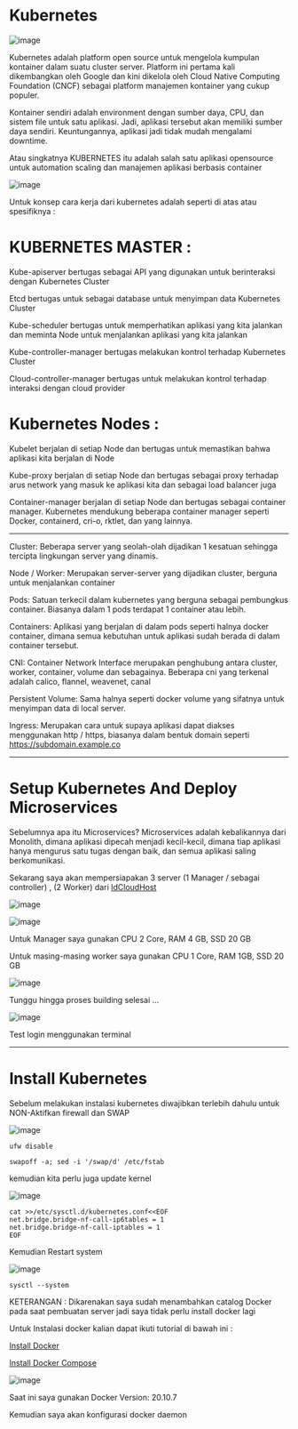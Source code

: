 # Kubernetes 

![image](https://user-images.githubusercontent.com/106061407/175206118-a6b8588e-ee85-4235-8cfd-57134e2e2a33.png)

Kubernetes adalah platform open source untuk mengelola kumpulan kontainer dalam suatu cluster server. Platform ini pertama kali dikembangkan oleh Google dan kini dikelola oleh Cloud Native Computing Foundation (CNCF) sebagai platform manajemen kontainer yang cukup populer.

Kontainer sendiri adalah environment dengan sumber daya, CPU, dan sistem file untuk satu aplikasi. Jadi, aplikasi tersebut akan memiliki sumber daya sendiri. Keuntungannya, aplikasi jadi tidak mudah mengalami downtime.

Atau singkatnya KUBERNETES itu adalah salah satu aplikasi opensource  untuk automation scaling dan manajemen aplikasi berbasis container

![image](https://user-images.githubusercontent.com/106061407/175206855-649823c2-c1dd-4e27-9bda-53576bd8ecad.png)

Untuk konsep cara kerja dari kubernetes adalah seperti di atas atau spesifiknya :

# KUBERNETES MASTER :

Kube-apiserver bertugas sebagai API yang digunakan untuk berinteraksi dengan Kubernetes Cluster

Etcd bertugas untuk sebagai database untuk menyimpan data Kubernetes Cluster

Kube-scheduler bertugas untuk memperhatikan aplikasi yang kita jalankan dan meminta Node untuk menjalankan aplikasi yang kita jalankan

Kube-controller-manager bertugas melakukan kontrol terhadap Kubernetes Cluster

Cloud-controller-manager bertugas untuk melakukan kontrol terhadap interaksi dengan cloud provider

# Kubernetes Nodes : 

Kubelet berjalan di setiap Node dan bertugas untuk memastikan bahwa aplikasi kita berjalan di Node

Kube-proxy berjalan di setiap Node dan bertugas sebagai proxy terhadap arus network yang masuk ke aplikasi kita dan sebagai load balancer juga

Container-manager berjalan di setiap Node dan bertugas sebagai container manager. Kubernetes mendukung beberapa container manager seperti Docker, containerd, cri-o, rktlet, dan yang lainnya.

-----------------------------------

Cluster: Beberapa server yang seolah-olah dijadikan 1 kesatuan sehingga tercipta lingkungan server yang dinamis.

Node / Worker: Merupakan server-server yang dijadikan cluster, berguna untuk menjalankan container

Pods: Satuan terkecil dalam kubernetes yang berguna sebagai pembungkus container. Biasanya dalam 1 pods terdapat 1 container atau lebih.

Containers: Aplikasi yang berjalan di dalam pods seperti halnya docker container, dimana semua kebutuhan untuk aplikasi sudah berada di dalam container tersebut.

CNI: Container Network Interface merupakan penghubung antara cluster, worker, container, volume dan sebagainya. Beberapa cni yang terkenal adalah calico, flannel, weavenet, canal

Persistent Volume: Sama halnya seperti docker volume yang sifatnya untuk menyimpan data di local server.

Ingress: Merupakan cara untuk supaya aplikasi dapat diakses menggunakan http / https, biasanya dalam bentuk domain seperti https://subdomain.example.co

-----------------------------------

# Setup Kubernetes And Deploy Microservices

Sebelumnya apa itu Microservices? Microservices adalah kebalikannya dari Monolith, dimana aplikasi dipecah menjadi kecil-kecil, dimana tiap aplikasi hanya mengurus satu tugas dengan baik, dan semua aplikasi saling berkomunikasi.

Sekarang saya akan mempersiapakan 3 server (1 Manager / sebagai controller) , (2 Worker) dari [IdCloudHost](idcloudhost.com)

![image](https://user-images.githubusercontent.com/106061407/175207641-ce3c5dec-9964-4e4a-96c1-ecbd2ea092d4.png)

![image](https://user-images.githubusercontent.com/106061407/175207791-e8751bb7-3d6b-4332-8835-3f2c36575800.png)


Untuk Manager saya gunakan CPU 2 Core, RAM 4 GB, SSD 20 GB

Untuk masing-masing worker saya gunakan CPU 1 Core, RAM 1GB, SSD 20 GB

![image](https://user-images.githubusercontent.com/106061407/175208025-2abab260-c644-4b52-9614-4485328fc8cc.png)

Tunggu hingga proses building selesai ...

![image](https://user-images.githubusercontent.com/106061407/175208197-ee22d02f-0447-475d-94ea-6941e2ac3dd5.png)

Test login menggunakan terminal

-----------------------------

# Install Kubernetes

Sebelum melakukan instalasi kubernetes diwajibkan terlebih dahulu untuk NON-Aktifkan firewall dan SWAP

![image](https://user-images.githubusercontent.com/106061407/175208485-b5913de6-a2c9-4b69-9037-1c8fe02081ea.png)

```
ufw disable
```

```
swapoff -a; sed -i '/swap/d' /etc/fstab
```

kemudian kita perlu juga update kernel

![image](https://user-images.githubusercontent.com/106061407/175209233-edb3389e-6712-4568-9a7f-7be4353b190b.png)

```
cat >>/etc/sysctl.d/kubernetes.conf<<EOF
net.bridge.bridge-nf-call-ip6tables = 1
net.bridge.bridge-nf-call-iptables = 1
EOF
```

Kemudian Restart system

![image](https://user-images.githubusercontent.com/106061407/175210657-962d782a-211a-4381-98c3-6fec4fa20deb.png)

```
sysctl --system
```

KETERANGAN : Dikarenakan saya sudah menambahkan catalog Docker pada saat pembuatan server jadi saya tidak perlu install docker lagi

Untuk Instalasi docker kalian dapat ikuti tutorial di bawah ini :

[Install Docker](https://docs.docker.com/engine/install/)

[Install Docker Compose](https://docs.docker.com/compose/install/)

![image](https://user-images.githubusercontent.com/106061407/175212482-5ad79a98-7496-4e74-bf70-0b1413b515fa.png)

Saat ini saya gunakan Docker Version:  20.10.7



Kemudian saya akan konfigurasi docker daemon


